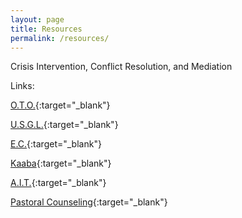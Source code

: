 ```yaml
---
layout: page
title: Resources
permalink: /resources/
---
```


Crisis Intervention, Conflict Resolution, and Mediation

Links:

[O.T.O.](http://oto.org){:target="_blank"}

[U.S.G.L.](http://oto-usa.org){:target="_blank"}

[E.C.](http://ec.oto-usa.org){:target="_blank"}

[Kaaba](http://kaaba.oto-usa.org){:target="_blank"}

[A.I.T.](http://ait.oto-usa.org){:target="_blank"}

[Pastoral Counseling](http://animasolis.com/guild/About_the_Guild.html){:target="_blank"}